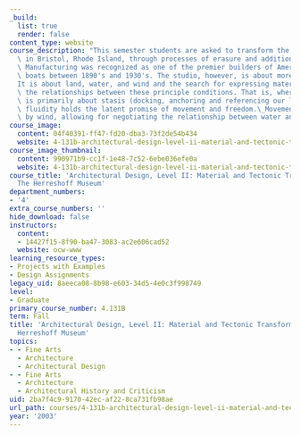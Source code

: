 ```yaml
---
_build:
  list: true
  render: false
content_type: website
course_description: "This semester students are asked to transform the Hereshoff Museum\
  \ in Bristol, Rhode Island, through processes of erasure and addition.\_Hereshoff\
  \ Manufacturing was recognized as one of the premier builders of America's Cup racing\
  \ boats between 1890's and 1930's. The studio, however, is about more than the program.\_\
  It is about land, water, and wind and the search for expressing materially and tectonically\
  \ the relationships between these principle conditions. That is, where the land\
  \ is primarily about stasis (docking, anchoring and referencing our locus), water's\
  \ fluidity holds the latent promise of movement and freedom.\_Movement is activated\
  \ by wind, allowing for negotiating the relationship between water and land.\n"
course_image:
  content: 04f40391-ff47-fd20-dba3-73f2de54b434
  website: 4-131b-architectural-design-level-ii-material-and-tectonic-transformations-the-herreshoff-museum-fall-2003
course_image_thumbnail:
  content: 990971b9-cc1f-1e48-7c52-6ebe036efe0a
  website: 4-131b-architectural-design-level-ii-material-and-tectonic-transformations-the-herreshoff-museum-fall-2003
course_title: 'Architectural Design, Level II: Material and Tectonic Transformations:
  The Herreshoff Museum'
department_numbers:
- '4'
extra_course_numbers: ''
hide_download: false
instructors:
  content:
  - 14427f15-8f90-ba47-3083-ac2e606cad52
  website: ocw-www
learning_resource_types:
- Projects with Examples
- Design Assignments
legacy_uid: 8aeeca08-8b98-e603-34d5-4e0c3f998749
level:
- Graduate
primary_course_number: 4.131B
term: Fall
title: 'Architectural Design, Level II: Material and Tectonic Transformations: The
  Herreshoff Museum'
topics:
- - Fine Arts
  - Architecture
  - Architectural Design
- - Fine Arts
  - Architecture
  - Architectural History and Criticism
uid: 2ba7f4c9-9170-42ec-af22-8ca731fb98ae
url_path: courses/4-131b-architectural-design-level-ii-material-and-tectonic-transformations-the-herreshoff-museum-fall-2003
year: '2003'
---
```

